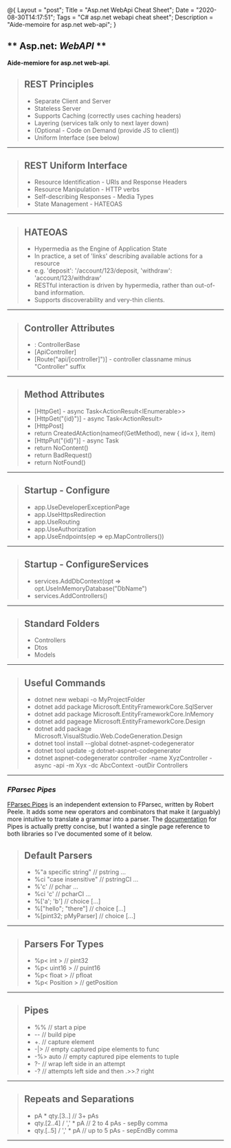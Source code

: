 @{
    Layout = "post";
    Title = "Asp.net WebApi Cheat Sheet";
    Date = "2020-08-30T14:17:51";
    Tags = "C# asp.net webapi cheat sheet";
    Description = "Aide-memoire for asp.net web-api";
}

** Asp.net: _WebAPI_ **
-------------------------------------------------

**Aide-memiore for asp.net web-api**.

<div class="palette fewerColumnsPalette">

> ## REST Principles ## 
> * Separate Client and Server 
> * Stateless Server
> * Supports Caching (correctly uses caching headers)
> * Layering (services talk only to next layer down)
> * (Optional - Code on Demand (provide JS to client))
> * Uniform Interface (see below)

---

> ## REST Uniform Interface ##
> * Resource Identification - URIs and Response Headers
> * Resource Manipulation - HTTP verbs
> * Self-describing Responses - Media Types
> * State Management - HATEOAS

---

> ## HATEOAS ##
> * Hypermedia as the Engine of Application State
> * In practice, a set of 'links' describing available actions for a resource
> * e.g. 'deposit': '/account/123/deposit, 'withdraw': 'account/123/withdraw'
> * RESTful interaction is driven by hypermedia, rather than out-of-band information.
> * Supports discoverability and very-thin clients.

---

> ## Controller Attributes ##
> * : ControllerBase
> * [ApiController] 
> * [Route("api/[controller]")] - controller classname minus "Controller" suffix

---

> ## Method Attributes ##
> * [HttpGet] - async Task<ActionResult<IEnumerable<Xyz>>>
> * [HttpGet("{id}")] - async Task<ActionResult<Xyz>>
> * [HttpPost]
> * return CreatedAtAction(nameof(GetMethod), new { id=x }, item)
> * [HttpPut("{id}")] - async Task<IActionResult>
> * return NoContent()
> * return BadRequest()
> * return NotFound()

---

> ## Startup - Configure ##
> * app.UseDeveloperExceptionPage
> * app.UseHttpsRedirection
> * app.UseRouting
> * app.UseAuthorization
> * app.UseEndpoints(ep => ep.MapControllers())

---

> ## Startup - ConfigureServices ##
> * services.AddDbContext(opt => opt.UseInMemoryDatabase("DbName")
> * services.AddControllers()

---

> ## Standard Folders ##
> * Controllers
> * Dtos
> * Models

---

> ## Useful Commands ##
> * dotnet new webapi -o MyProjectFolder
> * dotnet add package Microsoft.EntityFrameworkCore.SqlServer
> * dotnet add package Microsoft.EntityFrameworkCore.InMemory
> * dotnet add pageage Microsoft.EntityFrameworkCore.Design
> * dotnet add package Microsoft.VisualStudio.Web.CodeGeneration.Design
> * dotnet tool install --global dotnet-aspnet-codegenerator
> * dotnet tool update -g dotnet-aspnet-codegenerator
> * dotnet aspnet-codegenerator controller -name XyzController -async -api -m Xyx -dc AbcContext -outDir Controllers


---

</div>

### _FParsec **Pipes**_ ###

[FParsec Pipes](https://github.com/rspeele/FParsec-Pipes) is an independent extension to FParsec, written by Robert Peele.
It adds some new operators and combinators that make it (arguably) more intuitive to translate a grammar into a parser.
The [documentation](http://rspeele.github.io/FParsec-Pipes/Intro.html) for Pipes is actually pretty concise, but I wanted
a single page reference to both libraries so I've documented some of it below.

<div class="palette fewerColumnsPalette">

> ## Default Parsers ##
> * %"a specific string" // pstring ...
> * %ci "case insensitive" // pstringCI ...
> * %'c' // pchar ...
> * %ci 'c' // pcharCI ...
> * %['a'; 'b'] // choice [...]
> * %["hello"; "there"] // choice [...]
> * %[pint32; pMyParser] // choice [...]

---

> ## Parsers For Types ##
> * %p< int > // pint32
> * %p< uint16 > // puint16
> * %p< float > // pfloat
> * %p< Position > // getPosition

---

> ## Pipes ##
> * %% // start a pipe
> * -- // build pipe
> * +. // capture element
> * -|> // empty captured pipe elements to func
> * -%> auto // empty captured pipe elements to tuple
> * ?- // wrap left side in an attempt
> * -? // attempts left side and then .>>.? right

---

> ## Repeats and Separations ##
> * pA * qty.[3..] // 3+ pAs
> * qty.[2..4] / ',' * pA // 2 to 4 pAs - sepBy comma
> * qty.[..5] / ',' * pA // up to 5 pAs - sepEndBy comma

---

</div>
